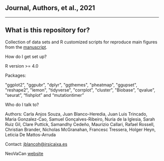 Journal, Authors, et al., 2021
------------------------------------
------------------------------------
 

What is this repository for?
----------------------------

Collection of data sets and R customized scripts for reproduce main figures from the [manuscript](http://pubmed.com).

How do I get set up?

R version >= 4.0

Packages:

"ggplot2", "ggpubr", "dplyr", "ggthemes", "pheatmap", "ggupset", "reshape2", "lemon", "tidyverse", "corrplot", "cluster", "Biobase", "qvalue", “seurat”, “fishplot” and “mutationtimer”

Who do I talk to?

Authors: Carla Anjos Souza, Juan Blanco-Heredia, Juan Luis Trincado, Maria Gonzalez-Cao, Samuel Gonçalves-Ribeiro, Nuria de la Iglesia, Sarah Ruiz Gil, Clare Puttick, Samandhy Cedeño, Maurizio Callari, Rafael Rossell, Christian Brander, Nicholas McGranahan, Francesc Tressera, Holger Heyn, Leticia De Mattos-Arruda 

Contact: jblancoh@irsicaixa.es

NeoVaCan [website](https://www.irsicaixa.es/en/neoantigens-and-therapeutic-vaccines-cancer-neovacan)